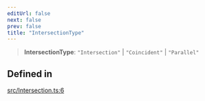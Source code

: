 ```yaml
---
editUrl: false
next: false
prev: false
title: "IntersectionType"
---
```


> **IntersectionType**: `"Intersection"` \| `"Coincident"` \| `"Parallel"`

## Defined in

[src/Intersection.ts:6](https://github.com/fabricjs/fabric.js/blob/a0b4adf41e0a1fd81824114cedd4c32bfb8cac25/src/Intersection.ts#L6)
